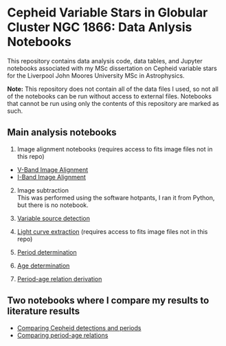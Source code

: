 # Cepheid Variable Stars in Globular Cluster NGC 1866: Data Anlysis Notebooks

This repository contains data analysis code, data tables, and Jupyter notebooks associated 
with my MSc dissertation on Cepheid variable stars for the Liverpool John Moores University MSc in Astrophysics.

**Note:** This repository does not contain all of the data files I used, so not all of the notebooks can be run without 
access to external files. Notebooks that cannot be run using only the contents of this repository are marked as such.

## Main analysis notebooks

1. Image alignment notebooks (requires access to fits image files not in this repo)
  * [V-Band Image Alignment](https://nbviewer.jupyter.org/github/ceb8/CepheidVariables/blob/master/notebooks/ImageAlignmet_VBand.ipynb)
  * [I-Band Image Alignment](https://nbviewer.jupyter.org/github/ceb8/CepheidVariables/blob/master/notebooks/ImageAlignment_IBand.ipynb)

2. Image subtraction  
This was performed using the software hotpants, I ran it from Python, but there is no notebook.
  
3. [Variable source detection](https://nbviewer.jupyter.org/github/ceb8/CepheidVariables/blob/master/notebooks/Detecting_Variables.ipynb)

4. [Light curve extraction](https://nbviewer.jupyter.org/github/ceb8/CepheidVariables/blob/master/notebooks/Light_Curve_Extraction.ipynb) (requires access to fits image files not in this repo)

5. [Period determination](https://nbviewer.jupyter.org/github/ceb8/CepheidVariables/blob/master/notebooks/Period_Determination.ipynb)

6. [Age determination](https://nbviewer.jupyter.org/github/ceb8/CepheidVariables/blob/master/notebooks/Age_determination.ipynb)

7. [Period-age relation derivation](https://nbviewer.jupyter.org/github/ceb8/CepheidVariables/blob/master/notebooks/Period_Age_Relation.ipynb)

## Two notebooks where I compare my results to literature results

* [Comparing Cepheid detections and periods](https://nbviewer.jupyter.org/github/ceb8/CepheidVariables/blob/master/notebooks/Comparison_Detections_Periods.ipynb)
* [Comparing period-age relations](https://nbviewer.jupyter.org/github/ceb8/CepheidVariables/blob/master/notebooks/Comparision_PA_Relation.ipynb)

